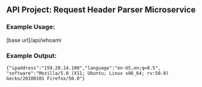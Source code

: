 ## API Project: Request Header Parser Microservice

### Example Usage:

[base url]/api/whoami

### Example Output:

`{"ipaddress":"159.20.14.100","language":"en-US,en;q=0.5",  
"software":"Mozilla/5.0 (X11; Ubuntu; Linux x86_64; rv:50.0) Gecko/20100101 Firefox/50.0"}`
